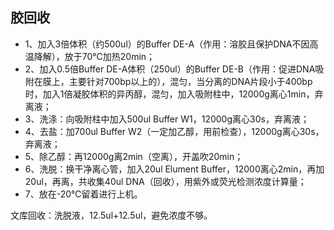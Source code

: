 ## 胶回收
* 1、加入3倍体积（约500ul）的Buffer DE-A（作用：溶胶且保护DNA不因高温降解），放于70℃加热20min；
* 2、加入0.5倍Buffer DE-A体积（250ul）的Buffer DE-B（作用：促进DNA吸附在膜上，主要针对700bp以上的），混匀，当分离的DNA片段小于400bp时，加入1倍凝胶体积的异丙醇，混匀，加入吸附柱中，12000g离心1min，弃离液；
* 3、洗涤：向吸附柱中加入500ul Buffer W1，12000g离心30s，弃离液；
* 4、去盐：加700ul Buffer W2（一定加乙醇，用前检查），12000g离心30s，弃离液；
* 5、除乙醇：再12000g离2min（空离），开盖吹20min；
* 6、洗脱：换干净离心管，加入20ul Elument Buffer，12000离心2min，再加20ul，再离，共收集40ul DNA（回收），用紫外或荧光检测浓度计算量；
* 7、放在-20℃留着进行上机。

文库回收：洗脱液，12.5ul+12.5ul，避免浓度不够。
